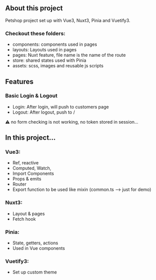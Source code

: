 ## About this project
Petshop project set up with Vue3, Nuxt3, Pinia and Vuetify3.


### Checkout these folders:

- components: components used in pages
- layouts: Layouts used in pages
- pages: Nuxt feature, file name is the name of the route
- store: shared states used with Pinia
- assets: scss, images and reusable js scripts

## Features
### Basic Login & Logout

- Login: After login, will push to customers page
- Logout: After logout, push to /

⚠ no form checking is not working, no token stored in session...️

## In this project...
### Vue3:
- Ref, reactive
- Computed, Watch, 
- Import Components
- Props & emits
- Router
- Export function to be used like mixin (common.ts --> just for demo)

### Nuxt3:
- Layout & pages
- Fetch hook

### Pinia:
- State, getters, actions
- Used in Vue components

### Vuetify3:
- Set up custom theme
